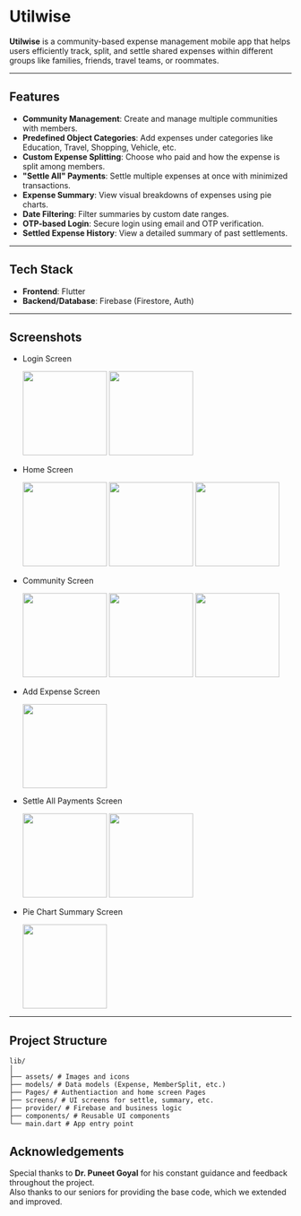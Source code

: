 # Utilwise

**Utilwise** is a community-based expense management mobile app that helps users efficiently track, split, and settle shared expenses within different groups like families, friends, travel teams, or roommates.

---

## Features

- **Community Management**: Create and manage multiple communities with members.
- **Predefined Object Categories**: Add expenses under categories like Education, Travel, Shopping, Vehicle, etc.
- **Custom Expense Splitting**: Choose who paid and how the expense is split among members.
- **"Settle All" Payments**: Settle multiple expenses at once with minimized transactions.
- **Expense Summary**: View visual breakdowns of expenses using pie charts.
- **Date Filtering**: Filter summaries by custom date ranges.
- **OTP-based Login**: Secure login using email and OTP verification.
- **Settled Expense History**: View a detailed summary of past settlements.

---

## Tech Stack

- **Frontend**: Flutter
- **Backend/Database**: Firebase (Firestore, Auth)

---

## Screenshots
- Login Screen
  <p >
  <img src="https://github.com/user-attachments/assets/02967631-78d8-4997-b07c-22603e58d004" width="150"/>
  <img src="https://github.com/user-attachments/assets/736e1a69-cd6c-4f6a-86fd-c236af919a49" width="150"/>
 </p>
 
- Home Screen
  <p >
  <img src="https://github.com/user-attachments/assets/b9b0a063-c18d-43e6-b25e-9b2d78b809fc" width="150"/>
  <img src="https://github.com/user-attachments/assets/a689b80e-6a96-40cd-9699-453820e72b4e" width="150"/>
  <img src="https://github.com/user-attachments/assets/31e0473c-16d0-46c2-b3e3-63cbf9dec704" width="150"/>
 </p>
 
- Community Screen
  <p>
  <img src="https://github.com/user-attachments/assets/3ce0845e-8ed4-43f7-b4bd-a593cbc826d7" width="150"/>
  <img src="https://github.com/user-attachments/assets/577d7dd8-a867-44d1-8dab-24c4c4f2d4bb" width="150"/>
  <img src="https://github.com/user-attachments/assets/d10429e8-2b11-4a6d-a3a4-b21c8ef66e26" width="150"/>
 </p>

- Add Expense Screen
  <p >
  <img src="https://github.com/user-attachments/assets/00f699a2-9a94-456d-b4af-a38ea7dc44cb" width="150"/>
  </p>
 
- Settle All Payments Screen
  <p >
  <img src="https://github.com/user-attachments/assets/7be2e9a5-395a-4889-bd7a-21021c0c7b8c" width="150"/>
  <img src="https://github.com/user-attachments/assets/22402c57-fa0b-49de-9d72-234e303d53bf" width="150"/>
  </p>

- Pie Chart Summary Screen
  <p >
  <img src="https://github.com/user-attachments/assets/111d897f-2cd7-4ff6-b0b9-d48da90f52e2" width="150"/>
  </p>

---


## Project Structure

```
lib/
│
├── assets/ # Images and icons
├── models/ # Data models (Expense, MemberSplit, etc.)
├── Pages/ # Authentiaction and home screen Pages
├── screens/ # UI screens for settle, summary, etc.
├── provider/ # Firebase and business logic
├── components/ # Reusable UI components
└── main.dart # App entry point
```




## Acknowledgements

Special thanks to **Dr. Puneet Goyal** for his constant guidance and feedback throughout the project.  
Also thanks to our seniors for providing the base code, which we extended and improved.



